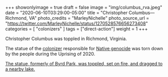 +++
showonlyimage = true
draft = false
image = "img/columbus_rva.jpeg"
date = "2020-06-10T03:29:00-05:00"
title = "Christopher Columbus—Richmond, VA"
photo_credits = "MarleyNichelle"
photo_source_url = "https://twitter.com/MarleyNichelle/status/1270528576656273408"
categories = [ "colonizers" ]
tags = ["direct-action"]
weight = 1
+++

Christopher Columbus was toppled in Richmond, Virginia.

<!--more-->

The statue of the [colonizer](https://www.nytimes.com/1989/11/04/opinion/l-slavery-and-colonialism-make-up-the-true-legacy-of-columbus-866089.html#:~:text=For%20many%20Americans%20and%20Europeans,destruction%20of%20people%20and%20cultures.) responsible for [Native genocide](https://en.wikipedia.org/wiki/Ta%C3%ADno#Depopulation) was torn down by the people during the Uprising of 2020.

[The statue, formerly of Byrd Park, was toppled, set on fire, and dragged to a nearby lake.](https://abc13.com/christopher-columbus-statue-torn-down-murderer-real-story/6240352/)
